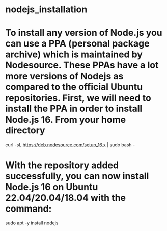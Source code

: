 # nodejs_installation

# To install any version of Node.js you can use a PPA (personal package archive) which is maintained by Nodesource. These PPAs have a lot more versions of Nodejs as compared to the official Ubuntu repositories. First, we will need to install the PPA in order to install Node.js 16. From your home directory
curl -sL https://deb.nodesource.com/setup_16.x | sudo bash -

# With the repository added successfully, you can now install Node.js 16 on Ubuntu 22.04/20.04/18.04 with the command:
sudo apt -y install nodejs

